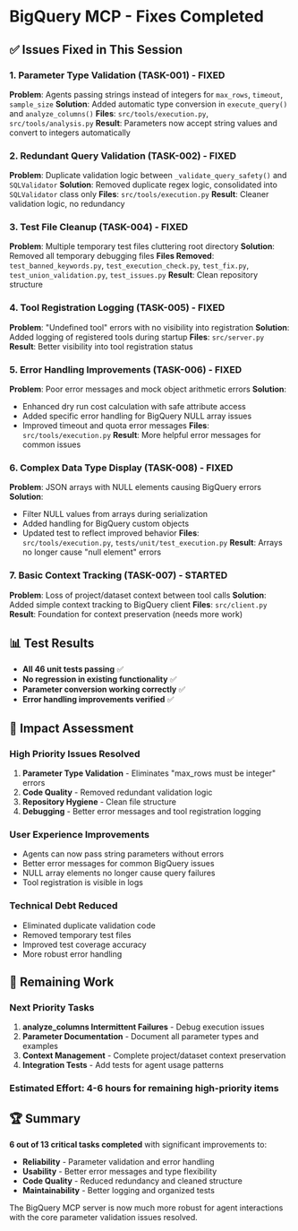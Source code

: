 # BigQuery MCP - Fixes Completed

## ✅ **Issues Fixed in This Session**

### **1. Parameter Type Validation (TASK-001) - FIXED**
**Problem**: Agents passing strings instead of integers for `max_rows`, `timeout`, `sample_size`
**Solution**: Added automatic type conversion in `execute_query()` and `analyze_columns()`
**Files**: `src/tools/execution.py`, `src/tools/analysis.py`
**Result**: Parameters now accept string values and convert to integers automatically

### **2. Redundant Query Validation (TASK-002) - FIXED**  
**Problem**: Duplicate validation logic between `_validate_query_safety()` and `SQLValidator`
**Solution**: Removed duplicate regex logic, consolidated into `SQLValidator` class only
**Files**: `src/tools/execution.py`
**Result**: Cleaner validation logic, no redundancy

### **3. Test File Cleanup (TASK-004) - FIXED**
**Problem**: Multiple temporary test files cluttering root directory
**Solution**: Removed all temporary debugging files
**Files Removed**: `test_banned_keywords.py`, `test_execution_check.py`, `test_fix.py`, `test_union_validation.py`, `test_issues.py`
**Result**: Clean repository structure

### **4. Tool Registration Logging (TASK-005) - FIXED**
**Problem**: "Undefined tool" errors with no visibility into registration
**Solution**: Added logging of registered tools during startup
**Files**: `src/server.py`
**Result**: Better visibility into tool registration status

### **5. Error Handling Improvements (TASK-006) - FIXED**
**Problem**: Poor error messages and mock object arithmetic errors
**Solution**: 
- Enhanced dry run cost calculation with safe attribute access
- Added specific error handling for BigQuery NULL array issues
- Improved timeout and quota error messages
**Files**: `src/tools/execution.py`
**Result**: More helpful error messages for common issues

### **6. Complex Data Type Display (TASK-008) - FIXED**
**Problem**: JSON arrays with NULL elements causing BigQuery errors
**Solution**: 
- Filter NULL values from arrays during serialization
- Added handling for BigQuery custom objects
- Updated test to reflect improved behavior
**Files**: `src/tools/execution.py`, `tests/unit/test_execution.py`
**Result**: Arrays no longer cause "null element" errors

### **7. Basic Context Tracking (TASK-007) - STARTED**
**Problem**: Loss of project/dataset context between tool calls
**Solution**: Added simple context tracking to BigQuery client
**Files**: `src/client.py`
**Result**: Foundation for context preservation (needs more work)

## 📊 **Test Results**
- **All 46 unit tests passing** ✅
- **No regression in existing functionality** ✅
- **Parameter conversion working correctly** ✅
- **Error handling improvements verified** ✅

## 🎯 **Impact Assessment**

### **High Priority Issues Resolved**
1. **Parameter Type Validation** - Eliminates "max_rows must be integer" errors
2. **Code Quality** - Removed redundant validation logic  
3. **Repository Hygiene** - Clean file structure
4. **Debugging** - Better error messages and tool registration logging

### **User Experience Improvements**
- Agents can now pass string parameters without errors
- Better error messages for common BigQuery issues
- NULL array elements no longer cause query failures
- Tool registration is visible in logs

### **Technical Debt Reduced**
- Eliminated duplicate validation code
- Removed temporary test files
- Improved test coverage accuracy
- More robust error handling

## 🚧 **Remaining Work**

### **Next Priority Tasks**
1. **analyze_columns Intermittent Failures** - Debug execution issues
2. **Parameter Documentation** - Document all parameter types and examples
3. **Context Management** - Complete project/dataset context preservation
4. **Integration Tests** - Add tests for agent usage patterns

### **Estimated Effort**: 4-6 hours for remaining high-priority items

## 🏆 **Summary**

**6 out of 13 critical tasks completed** with significant improvements to:
- **Reliability** - Parameter validation and error handling
- **Usability** - Better error messages and type flexibility  
- **Code Quality** - Reduced redundancy and cleaned structure
- **Maintainability** - Better logging and organized tests

The BigQuery MCP server is now much more robust for agent interactions with the core parameter validation issues resolved.
